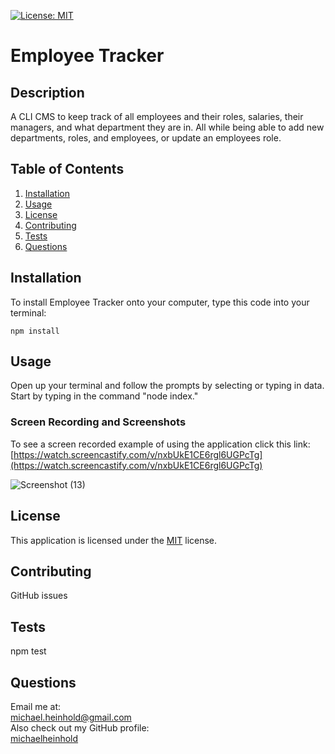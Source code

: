 [![License: MIT](https://img.shields.io/badge/License-MIT-yellow.svg)](https://opensource.org/licenses/MIT)
  # Employee Tracker
  ## Description
  A CLI CMS to keep track of all employees and their roles, salaries, their managers, and what department they are in. All while being able to add new departments, roles, and employees, or update an employees role. 
  ## Table of Contents
  1. [Installation](#installation)
  2. [Usage](#usage)
  3. [License](#license)
  4. [Contributing](#contributing)
  5. [Tests](#tests)
  6. [Questions](#questions)

  ## Installation
  To install Employee Tracker onto your computer, type this code into your terminal:
  ```
  npm install
  ```

  ## Usage
  Open up your terminal and follow the prompts by selecting or typing in data. Start by typing in the command "node index."
  
  ### Screen Recording and Screenshots
  To see a screen recorded example of using the application click this link: [https://watch.screencastify.com/v/nxbUkE1CE6rgl6UGPcTg](https://watch.screencastify.com/v/nxbUkE1CE6rgl6UGPcTg)
  
  ![Screenshot (13)](https://user-images.githubusercontent.com/86388353/137037671-72bb7661-4327-485e-803b-b1bf830ad21a.png)

  ## License
  
  This application is licensed under the [MIT](https://spdx.org/licenses/MIT.html) license.
  
  ## Contributing
  GitHub issues

  ## Tests
  npm test

  ## Questions
  Email me at: \
  [michael.heinhold@gmail.com](michael.heinhold@gmail.com)\
  Also check out my GitHub profile:\
  [michaelheinhold](https://github.com/michaelheinhold)
